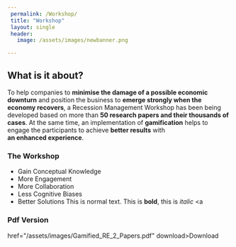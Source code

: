 ```yaml
---
 permalink: /Workshop/
 title: "Workshop"
 layout: single
 header:
   image: /assets/images/newbanner.png

---
```


## What is it about?

To help companies to **minimise the damage of a possible economic downturn** and position the business to **emerge strongly when the economy recovers**, a Recession Management Workshop has been being developed based on more than **50 research papers and their thousands of cases**. At the same time, an implementation of **gamification** helps to engage the participants to achieve **better results** with **an enhanced experience**.

### The Workshop
 
* Gain Conceptual Knowledge
* More Engagement 
* More Collaboration 
* Less Cognitive Biases
* Better Solutions
This is normal text. This is **bold**, this is *italic* 
 <a 
 ### Pdf Version ### 
href="/assets/images/Gamified_RE_2_Papers.pdf" download>Download</a>


